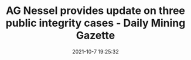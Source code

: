 ---
"title": "AG Nessel provides update on three public integrity cases - Daily Mining Gazette"
"date": "2021-10-7 19:25:32"
"feed_name": "GOOGLENEWSMINING"
"feed_website": "https://news.google.com/search?q=mining%2Bincident&hl=en-US&gl=US&ceid=US:en"
"feed_rss": "https://news.google.com/rss/search?q=mining%2Bincident&hl=en-US&gl=US&ceid=US:en"
"link": "https://www.mininggazette.com/news/local-news/2021/10/ag-nessel-provides-update-on-three-public-integrity-cases/"
"source": "{'href': 'https://www.mininggazette.com', 'title': 'Daily Mining Gazette'}"
"file": "_posts/2021-1-1-5e367af6536acf651b140f416325ec53069dcf4d.md"
"accident": "0"
"drilling": "0"
"dead": "0"
"injured": "0"
"arrested": "0"
"place": "unknown place"
"where": "unknown site"
"causes": "unknown"
"place_uri": "unknown place"
---